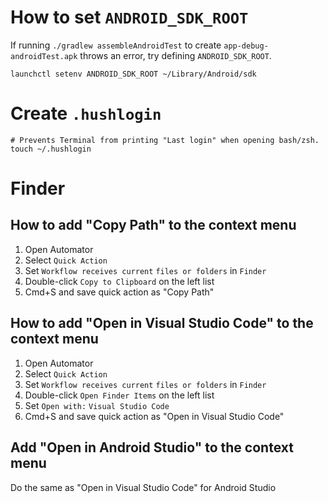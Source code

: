 # How to set `ANDROID_SDK_ROOT`
If running `./gradlew assembleAndroidTest` to create `app-debug-androidTest.apk` throws an error, try defining `ANDROID_SDK_ROOT`.
```shell
launchctl setenv ANDROID_SDK_ROOT ~/Library/Android/sdk
```

# Create `.hushlogin`
```shell
# Prevents Terminal from printing "Last login" when opening bash/zsh.
touch ~/.hushlogin
```

# Finder
## How to add "Copy Path" to the context menu
1. Open Automator
2. Select `Quick Action`
3. Set `Workflow receives current` `files or folders` in `Finder`
4. Double-click `Copy to Clipboard` on the left list
5. Cmd+S and save quick action as "Copy Path"

## How to add "Open in Visual Studio Code" to the context menu
1. Open Automator
2. Select `Quick Action`
3. Set `Workflow receives current` `files or folders` in `Finder`
4. Double-click `Open Finder Items` on the left list
5. Set `Open with:` `Visual Studio Code`
6. Cmd+S and save quick action as "Open in Visual Studio Code"

## Add "Open in Android Studio" to the context menu
Do the same as "Open in Visual Studio Code" for Android Studio
